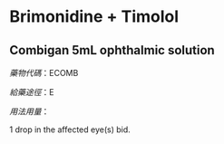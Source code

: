 # Brimonidine + Timolol

## Combigan 5mL ophthalmic solution

*藥物代碼*：ECOMB

*給藥途徑*：E

*用法用量*：

1 drop in the affected eye(s) bid.

